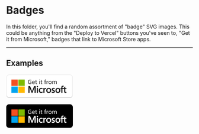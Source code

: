 # Badges

In this folder, you'll find a random assortment of "badge" SVG images. This could be anything from the "Deploy to Vercel" buttons you've seen to, "Get it from Microsoft," badges that link to Microsoft Store apps.

---

## Examples

<a href="https://apps.microsoft.com/store/app-badge/"><img src="https://raw.githubusercontent.com/johngagefaulkner/Icons-and-Logos/74dee9fa86227a39ab60e6e2bd0fded28e4863b1/Badges/Get-it-from-Microsoft-Light.svg" width="180" height="64" /></a>

<a href="https://apps.microsoft.com/store/app-badge/"><img src="https://raw.githubusercontent.com/johngagefaulkner/Icons-and-Logos/main/Badges/Get-it-from-Microsoft-Dark.svg" width="180" height="64" /></a>
